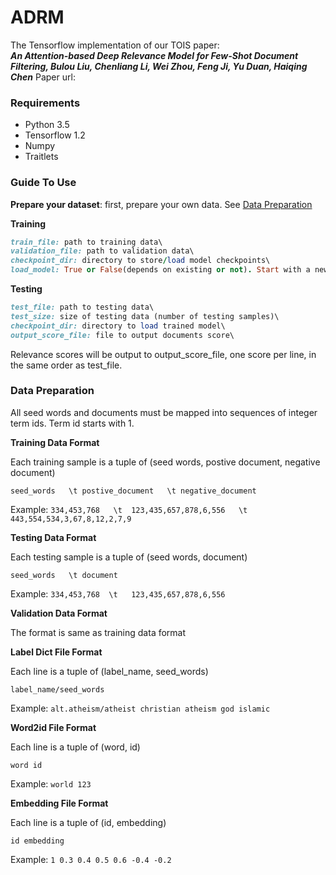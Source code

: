 # ADRM
The Tensorflow implementation of our TOIS paper:    
***An Attention-based Deep Relevance Model for Few-Shot Document Filtering, Bulou Liu, Chenliang Li, Wei Zhou, Feng Ji, Yu Duan, Haiqing Chen***
Paper url: 

### Requirements
- Python 3.5
- Tensorflow 1.2
- Numpy
- Traitlets

### Guide To Use

**Prepare your dataset**: first, prepare your own data.
See [Data Preparation](#data-preparation)

**Training** 

```ruby
train_file: path to training data\
validation_file: path to validation data\
checkpoint_dir: directory to store/load model checkpoints\ 
load_model: True or False(depends on existing or not). Start with a new model or continue training
```

**Testing**

```ruby
test_file: path to testing data\
test_size: size of testing data (number of testing samples)\
checkpoint_dir: directory to load trained model\
output_score_file: file to output documents score\
```
Relevance scores will be output to output_score_file, one score per line, in the same order as test_file.


### Data Preparation


All seed words and documents must be mapped into sequences of integer term ids. Term id starts with 1. 

**Training Data Format**

Each training sample is a tuple of (seed words, postive document, negative document)

`seed_words   \t postive_document   \t negative_document `

Example: `334,453,768   \t  123,435,657,878,6,556   \t  443,554,534,3,67,8,12,2,7,9 `


**Testing Data Format**

Each testing sample is a tuple of (seed words, document)

`seed_words   \t document`

Example: `334,453,768  \t   123,435,657,878,6,556`


**Validation Data Format**

The format is same as training data format


**Label Dict File Format**

Each line is a tuple of (label_name, seed_words)

`label_name/seed_words`

Example: `alt.atheism/atheist christian atheism god islamic`


**Word2id File Format**

Each line is a tuple of (word, id)

`word id`

Example: `world 123`


**Embedding File Format**

Each line is a tuple of (id, embedding)

`id embedding`

Example: `1 0.3 0.4 0.5 0.6 -0.4 -0.2`
